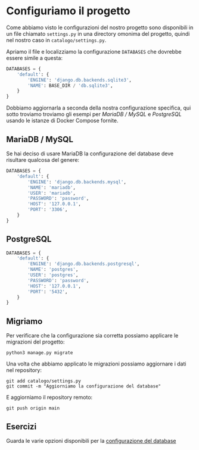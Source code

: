 # Configuriamo il progetto

Come abbiamo visto le configurazioni del nostro progetto sono disponibili in un file chiamato
`settings.py` in una directory omonima del progetto, quindi nel nostro caso in `catalogo/settings.py`.

Apriamo il file e localizziamo la configurazione `DATABASES` che dovrebbe essere simile a questa:

```python
DATABASES = {
    'default': {
        'ENGINE': 'django.db.backends.sqlite3',
        'NAME': BASE_DIR / 'db.sqlite3',
    }
}
```

Dobbiamo aggiornarla a seconda della nostra configurazione specifica, qui sotto troviamo troviamo gli
esempi per *MariaDB / MySQL* e *PostgreSQL* usando le istanze di Docker Compose fornite.

## MariaDB / MySQL

Se hai deciso di usare MariaDB la configurazione del database deve risultare qualcosa del genere:

```python
DATABASES = {
    'default': {
        'ENGINE': 'django.db.backends.mysql',
        'NAME': 'mariadb',
        'USER': 'mariadb',
        'PASSWORD': 'password',
        'HOST': '127.0.0.1',
        'PORT': '3306',
    }
}
```

## PostgreSQL

```python
DATABASES = {
    'default': {
        'ENGINE': 'django.db.backends.postgresql',
        'NAME': 'postgres',
        'USER': 'postgres',
        'PASSWORD': 'password',
        'HOST': '127.0.0.1',
        'PORT': '5432',
    }
}
```

## Migriamo

Per verificare che la configurazione sia corretta possiamo applicare le migrazioni del progetto:

```shell
python3 manage.py migrate
```

Una volta che abbiamo applicato le migrazioni possiamo aggiornare i dati nel repository:

```shell
git add catalogo/settings.py
git commit -m "Aggiorniamo la configurazione del database"
```

E aggiorniamo il repository remoto:

```shell
git push origin main
```

## Esercizi

Guarda le varie opzioni disponibili per la
[configurazione del database](https://docs.djangoproject.com/en/3.1/ref/settings/#databases)
